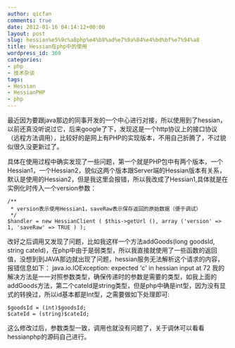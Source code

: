 ```yaml
---
author: qicfan
comments: true
date: 2012-01-16 04:14:12+00:00
layout: post
slug: hessian%e5%9c%a8php%e4%b8%ad%e7%9a%84%e4%bd%bf%e7%94%a8
title: Hessian在php中的使用
wordpress_id: 369
categories:
- php
- 技术杂谈
tags:
- Hessian
- HessianPHP
- php
---
```


最近因为要跟java那边的同事开发的一个中心进行对接，所以使用到了hessian，以前还真没听说过它，后来google了下，发现这是一个http协议上的接口协议（远程方法调用），比较好的是网上有PHP的实现版本，不用自己折腾了，不过貌似很久没更新过了。

具体在使用过程中确实发现了一些问题，第一个就是PHP包中有两个版本，一个Hessian1，一个Hessian2，貌似这两个版本跟Server端的Hessian版本有关系，默认是使用的Hessian2，但是我这里会报错，所以我改成了Hessian1,具体就是在实例化时传入一个version参数：

    
    /**
     * version表示使用Hessian1，saveRaw表示保存返回的原始数据（便于调试）
     */
    $handler = new HessianClient ( $this->getUrl (), array ('version' => 1, 'saveRaw' => TRUE ) );


改好之后调用又发现了问题，比如我这样一个方法addGoods(long goodsId, string cateId)，在php中由于是弱类型，所以我直接就使用了一些函数的返回值，没想到到JAVA那边就出现了问题，hessian服务无法解析这个请求的内容，报错信息如下：
java.io.IOException: expected 'c' in hessian input at 72
我的解决方法是一一对照参数类型，确保传递时的参数是需要的类型，如我上面的addGoods方法，第二个cateId是string类型，但是php中确是int型，因为没有显式的转换过，所以id基本都是Int型，之需要做如下处理即可:

    
    $goodsId = (int)$goodsId;
    $cateId = (string)$cateId;


这么修改过后，参数类型一致，调用也就没有问题了，关于调休可以看看hessianphp的源码自己进行。

